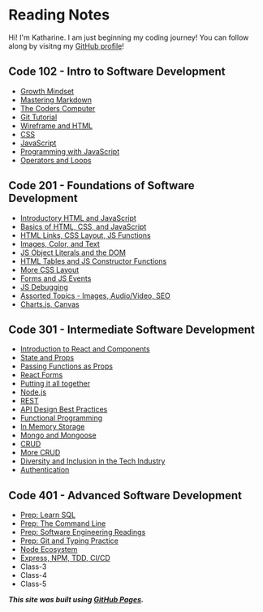 # Reading Notes

Hi! I'm Katharine. I am just beginning my coding journey! You can follow along by visitng my [GitHub profile](https://github.com/kath-a-rine)!

## Code 102 - Intro to Software Development

* [Growth Mindset](102/read-01.md)
* [Mastering Markdown](102/read-01.md)
* [The Coders Computer](102/read-02.md)
* [Git Tutorial](102/read-03.md)
* [Wireframe and HTML](102/read-04.md)
* [CSS](102/read-05.md)
* [JavaScript](102/read-06.md)
* [Programming with JavaScript](102/read-07.md)
* [Operators and Loops](102/read-08.md)

## Code 201 - Foundations of Software Development

* [Introductory HTML and JavaScript](201/class-01.mdclass-01.md)
* [Basics of HTML, CSS, and JavaScript](/201/class-02.md)
* [HTML Links, CSS Layout, JS Functions](201/class-04.md)
* [Images, Color, and Text](201/class-05.md)
* [JS Object Literals and the DOM](201/class-06.md)
* [HTML Tables and JS Constructor Functions](201/class-07.md)
* [More CSS Layout](201/class-08.md)
* [Forms and JS Events](201/class-09.md)
* [JS Debugging](201/class-10.md)
* [Assorted Topics - Images, Audio/Video, SEO](201/class-11.md)
* [Charts.js, Canvas](201/class-12.md)

## Code 301 - Intermediate Software Development

* [Introduction to React and Components](301/class-01.md)
* [State and Props](301/class-02.md)
* [Passing Functions as Props](301/class-03.md)
* [React Forms](301/class-04.md)
* [Putting it all together](301/class-05.md)
* [Node.js](301/class-06.md)
* [REST](301/class-07.md)
* [API Design Best Practices](301/class-08.md)
* [Functional Programming](301/class-09.md)
* [In Memory Storage](301/class-10.md)
* [Mongo and Mongoose](301/class-11.md)
* [CRUD](301/class-12.md)
* [More CRUD](301/class-13.md)
* [Diversity and Inclusion in the Tech Industry](301/class-14.md)
* [Authentication](301/class-15.md)

## Code 401 - Advanced Software Development

* [Prep: Learn SQL](401/prework-sql.md)
* [Prep: The Command Line](401/command-line.md)
* [Prep: Software Engineering Readings](401/prework-engineering.md)
* [Prep: Git and Typing Practice](401/git-typing-practice.md)
* [Node Ecosystem](401/class-01.md)
* [Express, NPM, TDD, CI/CD](401/class-02.md)
* Class-3
* Class-4
* Class-5

***This site was built using [GitHub Pages](https://pages.github.com/).***

